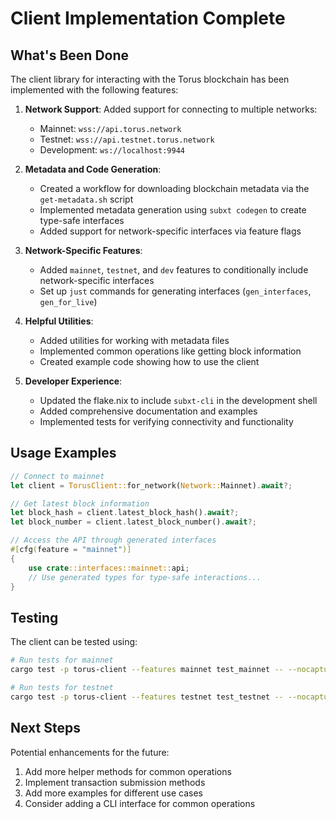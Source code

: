 # Client Implementation Complete

## What's Been Done

The client library for interacting with the Torus blockchain has been implemented with the following features:

1. **Network Support**: Added support for connecting to multiple networks:

   - Mainnet: `wss://api.torus.network`
   - Testnet: `wss://api.testnet.torus.network`
   - Development: `ws://localhost:9944`

2. **Metadata and Code Generation**:

   - Created a workflow for downloading blockchain metadata via the `get-metadata.sh` script
   - Implemented metadata generation using `subxt codegen` to create type-safe interfaces
   - Added support for network-specific interfaces via feature flags

3. **Network-Specific Features**:

   - Added `mainnet`, `testnet`, and `dev` features to conditionally include network-specific interfaces
   - Set up `just` commands for generating interfaces (`gen_interfaces`, `gen_for_live`)

4. **Helpful Utilities**:

   - Added utilities for working with metadata files
   - Implemented common operations like getting block information
   - Created example code showing how to use the client

5. **Developer Experience**:
   - Updated the flake.nix to include `subxt-cli` in the development shell
   - Added comprehensive documentation and examples
   - Implemented tests for verifying connectivity and functionality

## Usage Examples

```rust
// Connect to mainnet
let client = TorusClient::for_network(Network::Mainnet).await?;

// Get latest block information
let block_hash = client.latest_block_hash().await?;
let block_number = client.latest_block_number().await?;

// Access the API through generated interfaces
#[cfg(feature = "mainnet")]
{
    use crate::interfaces::mainnet::api;
    // Use generated types for type-safe interactions...
}
```

## Testing

The client can be tested using:

```bash
# Run tests for mainnet
cargo test -p torus-client --features mainnet test_mainnet -- --nocapture

# Run tests for testnet
cargo test -p torus-client --features testnet test_testnet -- --nocapture
```

## Next Steps

Potential enhancements for the future:

1. Add more helper methods for common operations
2. Implement transaction submission methods
3. Add more examples for different use cases
4. Consider adding a CLI interface for common operations

